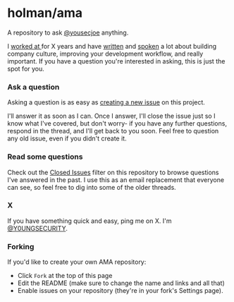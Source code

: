 # holman/ama

A repository to ask [@yousecjoe](https://twitter.com/Y0UNGSECURITY) anything.

I [worked at ]() for X years and have [written](http://zachholman.com) and [spoken](http://zachholman.com/talks) a lot about building company culture, improving your development workflow, and really important. If you have a question you're interested in asking, this is just the spot for you.

### Ask a question

Asking a question is as easy as
[creating a new issue](https://github.com/yousecjoe/ama/issues/new) on this
project.

I'll answer it as soon as I can. Once I answer, I'll close the
issue just so I know what I've covered, but don't worry- if you have any further
questions, respond in the thread, and I'll get back to you soon. Feel free to
question any old issue, even if you didn't create it.

### Read some questions

Check out the [Closed Issues](https://github.com/yousecjoe/ama/issues?q=is%3Aissue+is%3Aclosed)
filter on this repository to browse questions I've answered in the past. I use this as an email replacement that everyone can see, so feel free to dig
into some of the older threads.

### X

If you have something quick and easy, ping me on X. I'm [@Y0UNGSECURITY](https://twitter.com/Y0UNGSECURITY).

### Forking

If you'd like to create your own AMA repository:

- Click `Fork` at the top of this page
- Edit the README (make sure to change the name and links and all that)
- Enable issues on your repository (they're in your fork's Settings page).
